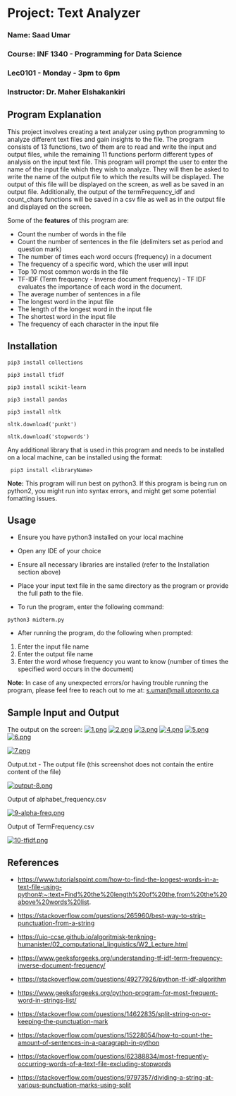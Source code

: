 # Project: Text Analyzer
### Name: Saad Umar
### Course: INF 1340 - Programming for Data Science
### Lec0101 - Monday - 3pm to 6pm
### Instructor: Dr. Maher Elshakankiri

## Program Explanation
This project involves creating a text analyzer using python programming to analyze different text files and gain insights to the file. The program consists of 13 functions, two of them are to read and write the input and output files, while the remaining 11 functions perform different types of analysis on the input text file.
This program will prompt the user to enter the name of the input file which they wish to analyze. They will then be asked to write the name of the output file to which the results will be displayed. The output of this file will be displayed on the screen, as well as be saved in an output file. Additionally, the output of the termFrequency_idf and count_chars functions will be saved in a csv file as well as in the output file and displayed on the screen.

Some of the **features** of this program are:

*  Count the number of words in the file 
*  Count the number of sentences in the file (delimiters set as period and question mark)
*  The number of times each word occurs (frequency) in a document
*  The frequency of a specific word, which the user will input
*  Top 10 most common words in the file
*  TF-IDF (Term frequency - Inverse document frequency) - TF IDF evaluates the importance of each word in the document.
*  The average number of sentences in a file
*  The longest word in the input file
*  The length of the longest word in the input file
*  The shortest word in the input file
*  The frequency of each character in the input file

## Installation

```pip3 install collections```

```pip3 install tfidf```

```pip3 install scikit-learn```

```pip3 install pandas```

```pip3 install nltk```

```nltk.download('punkt')```

```nltk.download('stopwords')```

Any additional library that is used in this program and needs to be installed on a local machine, can be installed using the format:

``` pip3 install <libraryName>```

**Note:** This program will run best on python3. If this program is being run on python2, you might run into syntax errors, and might get some potential fomatting issues.

## Usage

* Ensure you have python3 installed on your local machine

* Open any IDE of your choice

* Ensure all necessary libraries are installed (refer to the Installation section above)

* Place your input text file in the same directory as the program or provide the full path to the file.

* To run the program, enter the following command:

```python3 midterm.py```

- After running the program, do the following when prompted:

1. Enter the input file name
2. Enter the output file name
3. Enter the word whose frequency you want to know (number of times the specified word occurs in the document)

**Note:** In case of any unexpected errors/or having trouble running the program, please feel free to reach out to me at: s.umar@mail.utoronto.ca


## Sample Input and Output

The output on the screen:
[![1.png](https://i.postimg.cc/KYgWY2CK/1.png)](https://postimg.cc/wtg2WSqH)
[![2.png](https://i.postimg.cc/cHybgzNF/2.png)](https://postimg.cc/bGgT43rn)
[![3.png](https://i.postimg.cc/0QYHpCkP/3.png)](https://postimg.cc/vgmzyfxN)
[![4.png](https://i.postimg.cc/P5C36HX6/4.png)](https://postimg.cc/pmtJTgn8)
[![5.png](https://i.postimg.cc/fy52PTSP/5.png)](https://postimg.cc/xNJ3JQRG)
[![6.png](https://i.postimg.cc/SQGvRV1G/6.png)](https://postimg.cc/z3VjPwrL)

[![7.png](https://i.postimg.cc/8PPn6Wqg/7.png)](https://postimg.cc/XXm8MZjs)

Output.txt - The output file (this screenshot does not contain the entire content of the file)

[![output-8.png](https://i.postimg.cc/6pFHgPTB/output-8.png)](https://postimg.cc/dhmmT48f)

Output of alphabet_frequency.csv

[![9-alpha-freq.png](https://i.postimg.cc/ZK7sFnSB/9-alpha-freq.png)](https://postimg.cc/xcmP90qn)

Output of TermFrequency.csv

[![10-tfidf.png](https://i.postimg.cc/VvzZ4bvM/10-tfidf.png)](https://postimg.cc/r0Y9wsSF)


## References

* https://www.tutorialspoint.com/how-to-find-the-longest-words-in-a-text-file-using-python#:~:text=Find%20the%20length%20of%20the,from%20the%20above%20words%20list.

* https://stackoverflow.com/questions/265960/best-way-to-strip-punctuation-from-a-string

* https://uio-ccse.github.io/algoritmisk-tenkning-humanister/02_computational_linguistics/W2_Lecture.html

* https://www.geeksforgeeks.org/understanding-tf-idf-term-frequency-inverse-document-frequency/

* https://stackoverflow.com/questions/49277926/python-tf-idf-algorithm

* https://www.geeksforgeeks.org/python-program-for-most-frequent-word-in-strings-list/

* https://stackoverflow.com/questions/14622835/split-string-on-or-keeping-the-punctuation-mark

* https://stackoverflow.com/questions/15228054/how-to-count-the-amount-of-sentences-in-a-paragraph-in-python

* https://stackoverflow.com/questions/62388834/most-frequently-occurring-words-of-a-text-file-excluding-stopwords

* https://stackoverflow.com/questions/9797357/dividing-a-string-at-various-punctuation-marks-using-split